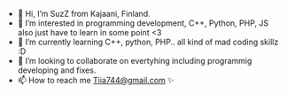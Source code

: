 - 👋 Hi, I’m SuzZ from Kajaani, Finland.
- 👀 I’m interested in programming development, C++, Python, PHP, JS also just have to learn in some point <3
- 🌱 I’m currently learning C++, python, PHP.. all kind of mad coding skillz :D
- 💞️ I’m looking to collaborate on evertyhing including programmig developing and fixes.
- 📫 How to reach me Tiia744@gmail.com ✨

